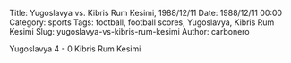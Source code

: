 Title: Yugoslavya vs. Kibris Rum Kesimi, 1988/12/11
Date: 1988/12/11 00:00
Category: sports
Tags: football, football scores, Yugoslavya, Kibris Rum Kesimi
Slug: yugoslavya-vs-kibris-rum-kesimi
Author: carbonero


Yugoslavya 4 - 0 Kibris Rum Kesimi

